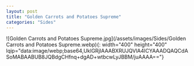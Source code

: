 ```yaml
---
layout: post
title: "Golden Carrots and Potatoes Supreme"
categories: "Sides"
---
```

![Golden Carrots and Potatoes Supreme.jpg](/assets/images/Sides/Golden Carrots and Potatoes Supreme.webp){: width="400" height="400" lqip="data:image/webp;base64,UklGRjIAAABXRUJQVlA4ICYAAADQAQCdASoMABAABUB8JQBdgCHfnq+dgAD+wtbcwLyJBBM/juAAAA=="}

